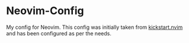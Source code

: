 # Neovim-Config

My config for Neovim. This config was initially taken from [kickstart.nvim](https://github.com/nvim-lua/kickstart.nvim) and has been configured as per the needs.

####
